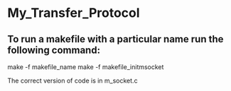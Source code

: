 # My_Transfer_Protocol

## To run a makefile with a particular name run the following command:

make -f makefile_name
make -f makefile_initmsocket

The correct version of code is in m_socket.c
